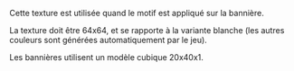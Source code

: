 Cette texture est utilisée quand le motif est appliqué sur la bannière.

La texture doit être 64x64, et se rapporte à la variante blanche (les autres couleurs sont générées automatiquement par le jeu).

Les bannières utilisent un modèle cubique 20x40x1.